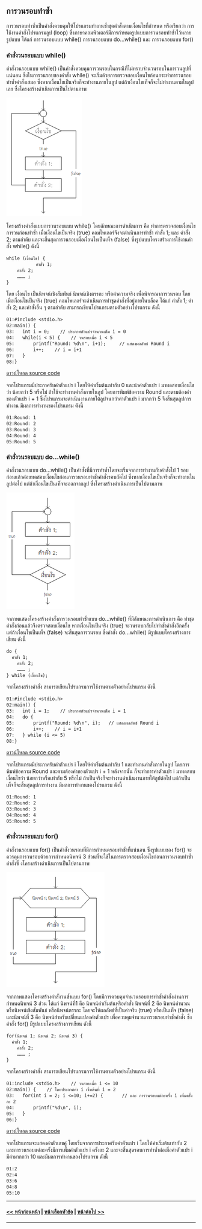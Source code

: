## การวนรอบทำซ้ำ
การวนรอบทำซ้ำเป็นคำสั่งควบคุมให้โปรแกรมทำงานซ้ำชุดคำสั่งตามเงื่อนไขที่กำหนด หรือเรียกว่า การใช้งานคำสั่งโปรแกรมลูป (loop) ซึ่งภาษาคอมพิวเตอร์มีการกำหนดรูปแบบการวนรอบทำซ้ำไว้หลายรูปแบบ ได้แก่ การวนรอบแบบ while() การวนรอบแบบ do…while() และ การวนรอบแบบ for() 

### คำสั่งวนรอบแบบ while() 
คำสั่งวนรอบแบบ while() เป็นคำสั่งควบคุมการวนรอบในกรณีที่ไม่ทราบจำนวนรอบในการวนลูปที่แน่นอน ซึ่งในการวนรอบของคำสั่ง while() จะเริ่มด้วยการตรวจสอบเงื่อนไขก่อนกระทำการวนรอบทำซ้ำคำสั่งเสมอ ซึ่งหากเงื่อนไขเป็นจริงก็จะทำงานภายในลูป แต่ถ้าเงื่อนไขเท็จก็จะไม่ทำงานตามในลูปเลย ซึ่งโครงสร้างดำเนินการเป็นไปตามภาพ

<img src=img/0606.png>

โครงสร้างคำสั่งแบบการวนรอบแบบ while() โดยลักษณะการดำเนินการ คือ ทำการตรวจสอบเงื่อนไขการวนก่อนทำซ้ำ เมื่อเงื่อนไขเป็นจริง (true) คอมไพเลอร์จึงจะดำเนินการทำซ้ำ คำสั่ง 1; และ คำสั่ง 2; ตามลำดับ และจะสิ้นสุดการวนรอบเมื่อเงื่อนไขเป็นเท็จ (false) ซึ่งรูปแบบโครงสร้างการใช้งานคำสั่ง while() ดังนี้

```
while (เงื่อนไข) {
           คำสั่ง 1;
	คำสั่ง 2;
	……… ;
}
```

โดย เงื่อนไข เป็นนิพจน์เชิงสัมพันธ์ นิพจน์เชิงตรรกะ หรือค่าความจริง เพื่อพิจารณาการวนรอบ โดยเมื่อเงื่อนไขเป็นจริง (true) คอมไพเลอร์จะดำเนินการทำชุดคำสั่งที่อยู่ภายในบล็อค ได้แก่ คำสั่ง 1; คำสั่ง 2; และคำสั่งอื่น ๆ ตามลำดับ สามารถเขียนโปรแกรมตามตัวอย่างโปรแกรม ดังนี้

```
01:#include <stdio.h>	
02:main() {	
03:   int i = 0;	// ประกาศตัวแปรจำนวนเต็ม i = 0
04:   while(i < 5) {	// วนรอบเมื่อ i < 5
05:       printf("Round: %d\n", i+1);	  // แสดงผลลัพธ์ Round i
06:       i++;	  // i = i+1
07:   }	
08:}	
```
[ดาวน์โหลด source code](src/ch06_07.cpp)

จากโปรแกรมมีประกาศรับค่าตัวแปร i โดยให้ค่าเริ่มต้นเท่ากับ 0 และนำค่าตัวแปร i มาทดสอบเงื่อนไขว่า น้อยกว่า 5 หรือไม่ ถ้าใช้จะทำงานคำสั่งภายในลูป โดยการพิมพ์ข้อความ Round และตามต้องค่าของตัวแปร i + 1 ซึ่งโปรแกรมจะดำเนินงานภายใต้ลูปจนกว่าค่าตัวแปร i มากกว่า 5 จึงสิ้นสุดลูปการทำงาน มีผลการทำงานของโปรแกรม ดังนี้

```
01:Round: 1
02:Round: 2
03:Round: 3
04:Round: 4
05:Round: 5
```

### คำสั่งวนรอบแบบ do…while()
คำสั่งวนรอบแบบ do…while() เป็นคำสั่งที่มีการทำซ้ำโดยจะเริ่มจากการทำงานกับคำสั่งไป 1 รอบก่อนแล้วค่อยทดสอบเงื่อนไขก่อนการวนรอบทำซ้ำคำสั่งรอบถัดไป ซึ่งหากเงื่อนไขเป็นจริงก็จะทำงานในลูปต่อไป แต่ถ้าเงื่อนไขเป็นเท็จจะออกจากลูป ซึ่งโครงสร้างดำเนินการเป็นไปตามภาพ

<img src=img/0607.png>

จาภาพแสดงโครงสร้างคำสั่งการวนรอบทำซ้ำแบบ do…while() ที่มีลักษณะการดำเนินการ คือ ทำชุดคำสั่งก่อนแล้วจึงตรวจสอบเงื่อนไข หากเงื่อนไขเป็นจริง (true) จะวนรอบกลับไปทำซ้ำคำสั่งอีกครั้ง แต่ถ้าเงื่อนไขเป็นเท็จ (false) จะสิ้นสุดการวนรอบ ซึ่งคำสั่ง do...while() มีรูปแบบโครงสร้างการเขียน ดังนี้

```
do {
  คำสั่ง 1;
	คำสั่ง 2;
	……… ;
} while (เงื่อนไข);
```

จากโครงสร้างคำสั่ง สามารถเขียนโปรแกรมการใช้งานตามตัวอย่างโปรแกรม ดังนี้

```
01:#include <stdio.h>	
02:main() {	
03:   int i = 1;	// ประกาศตัวแปรจำนวนเต็ม i = 1
04:   do {	
05:       printf("Round: %d\n", i);	  // แสดงผลลัพธ์ Round i
06:       i++;	  // i = i+1
07:   } while (i <= 5)	
08:}	
```
[ดาวน์โหลด source code](src/ch06_08.cpp)

จากโปรแกรมมีประกาศรับค่าตัวแปร i โดยให้ค่าเริ่มต้นเท่ากับ 1 และทำงานคำสั่งภายในลูป โดยการพิมพ์ข้อความ Round และตามต้องค่าของตัวแปร i + 1 หลังจากนั้น ก็จะทำการค่าตัวแปร i มาทดสอบเงื่อนไขว่า น้อยกว่าหรือเท่ากับ 5 หรือไม่ ถ้าเป็นจริงก็จะทำงานดำเนินงานภายใต้ลูปต่อไป แต่ถ้าเป็นเท็จก็จะสิ้นสุดลูปการทำงาน มีผลการทำงานของโปรแกรม ดังนี้

```
01:Round: 1
02:Round: 2
03:Round: 3
04:Round: 4
05:Round: 5
```

### คำสั่งวนรอบแบบ for()
คำสั่งวนรอบแบบ for() เป็นคำสั่งวนรอบที่มีการกำหนดรอบทำซ้ำที่แน่นอน ซึ่งรูปแบบของ for() จะควรคุมการวนรอบด้วยการกำหนดนิพจน์ 3 ส่วนที่จะใช้ในการตรวจสอบเงื่อนไขก่อนการวนรอบทำซ้ำคำสั่งซึ่ งโครงสร้างดำเนินการเป็นไปตามภาพ

<img src=img/0608.png>

จากภาพแสดงโครงสร้างคำสั่งวนซ้ำแบบ for() โดยมีการควบคุมจำนวนรอบการทำซ้ำคำสั่งผ่านการกำหนดนิพจน์ 3 ส่วน ได้แก่ นิพจน์ที่1 คือ นิพจน์ค่าเริ่มต้นหรือคำสั่ง  นิพจน์ที่ 2 คือ นิพจน์คำนวณ หรือนิพจน์เชิงสัมพันธ์ หรือนิพจน์ตรรกะ โดยจะให้ผลลัพธ์ที่เป็นค่าจริง (true) หรือเป็นเท็จ (false) และนิพจน์ที่ 3 คือ นิพจน์สำหรับเปลี่ยนแปลงค่าตัวแปร เพื่อควบคุมจำนวนการวนรอบทำซ้ำคำสั่ง ซึ่งคำสั่ง for() มีรูปแบบโครงสร้างการเขียน ดังนี้

```
for(นิพจน์ 1; นิพจน์ 2; นิพจน์ 3) {
  คำสั่ง 1;
	คำสั่ง 2;
	……… ;
}
```

จากโครงสร้างคำสั่ง สามารถเขียนโปรแกรมการใช้งานตามตัวอย่างโปรแกรม ดังนี้

```
01:include <stdio.h>	// วนรอบเมื่อ i <= 10 
02:main() {	   // โดยประกาศค่า i เริ่มต้นที่ i = 2 
03:   for(int i = 2; i <=10; i+=2) {	   // และ การวนรอบแต่ละครั้ง i เพิ่มครั้งละ 2
04:       printf("%d\n", i);	
05:   } 	
06:}	
```
[ดาวน์โหลด source code](src/ch06_09.cpp)

จากโปรแกรมจะแสดงค่าตัวเลขคู่ โดยเริ่มจากการประกาศรับค่าตัวแปร i โดยให้ค่าเริ่มต้นเท่ากับ 2 และการวนรอบแต่ละครั้งมีการเพิ่มค่าตัวแปร i ครั้งละ 2 และจะสิ้นสุดรอบการทำซ้ำต่อเมื่อค่าตัวแปร i มีค่ามากกว่า 10 และมีผลการทำงานของโปรแกรม ดังนี้

```
01:2
02:4
03:6
04:8
05:10
```

---
#### [<< หน้าก่อนหน้า](0602.md) | [หน้าเลือกหัวข้อ](README.md) | [หน้าต่อไป >>](0604.md)
---
